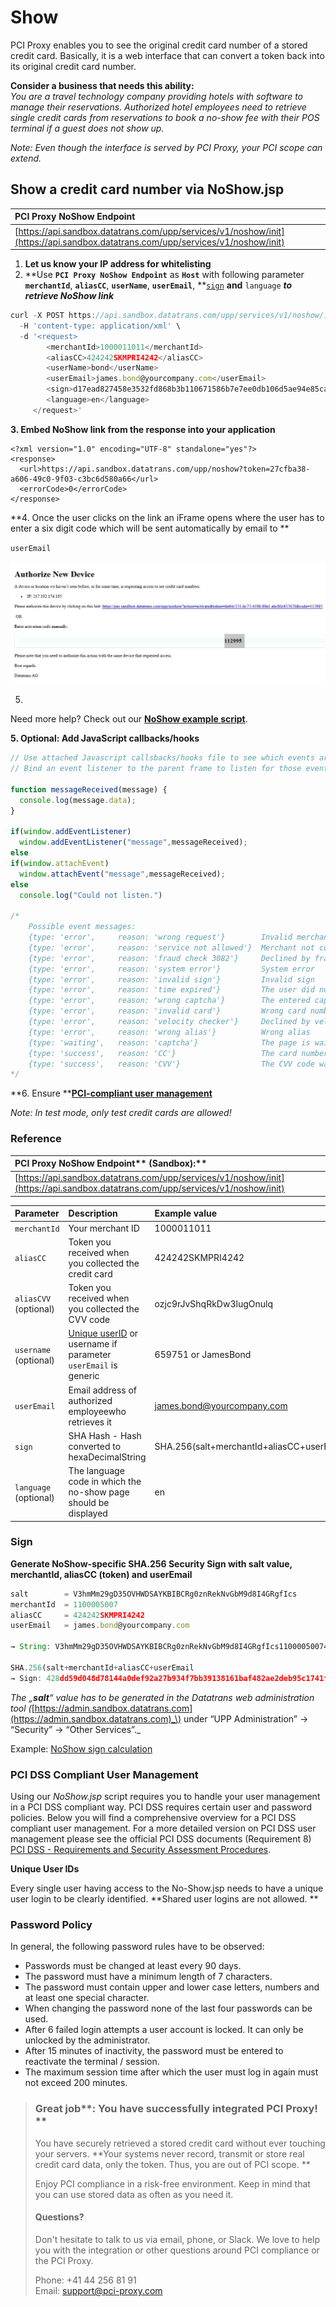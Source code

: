 # Show

PCI Proxy enables you to see the original credit card number of a stored credit card. Basically, it is a web interface that can convert a token back into its original credit card number.

**Consider a business that needs this ability:**  
_You are a travel technology company providing hotels with software to manage their reservations. Authorized hotel employees need to retrieve single credit cards from reservations to book a no-show fee with their POS terminal if a guest does not show up._

_Note: Even though the interface is served by PCI Proxy, your PCI scope can extend._

## Show a credit card number via NoShow.jsp

| PCI Proxy NoShow Endpoint |
| :--- |
| [https://api.sandbox.datatrans.com/upp/services/v1/noshow/init](https://api.sandbox.datatrans.com/upp/services/v1/noshow/init) |

1. **Let us know your IP address for whitelisting**
2. **Use **`PCI Proxy NoShow Endpoint`** as **`Host`** with following parameter **`merchantId`**, **`aliasCC`**, **`userName`**, **`userEmail`**, **[`sign`](show.md#sign) **and** `language` _**to retrieve NoShow link**_

```javascript
curl -X POST https://api.sandbox.datatrans.com/upp/services/v1/noshow/init \
  -H 'content-type: application/xml' \
  -d '<request>
        <merchantId>1000011011</merchantId>
        <aliasCC>424242SKMPRI4242</aliasCC>
        <userName>bond</userName>
        <userEmail>james.bond@yourcompany.com</userEmail>
        <sign>d17ead827458e3532fd868b3b110671586b7e7ee0db106d5ae94e85ca93782ab</sign>
        <language>en</language>
     </request>'
```

**3. Embed NoShow link from the response into your application**

```text
<?xml version="1.0" encoding="UTF-8" standalone="yes"?>
<response>
  <url>https://api.sandbox.datatrans.com/upp/noshow?token=27cfba38-a606-49c0-9f03-c3bc6d580a66</url>
  <errorCode>0</errorCode>
</response>
```

**4. Once the user clicks on the link an iFrame opens where the user has to enter a six digit code which will be sent automatically by email to **

`userEmail`

![](../.gitbook/assets/unbenannt.JPG)

5.

Need more help? Check out our [**NoShow example script**](https://datatrans.github.io/docs.pci-proxy.com/no-show.html).

**5. Optional: Add JavaScript callbacks/hooks**

```javascript
// Use attached Javascript callsbacks/hooks file to see which events are getting emitted to the parent frame.
// Bind an event listener to the parent frame to listen for those events:

function messageReceived(message) {
  console.log(message.data);
}

if(window.addEventListener)
  window.addEventListener("message",messageReceived);
else
if(window.attachEvent)
  window.attachEvent("message",messageReceived);
else
  console.log("Could not listen.")

/*
    Possible event messages:
    {type: 'error',     reason: 'wrong request'}        Invalid merchant id, alias or sign
    {type: 'error',     reason: 'service not allowed'}  Merchant not configured
    {type: 'error',     reason: 'fraud check 3082'}     Declined by fraud check
    {type: 'error',     reason: 'system error'}         System error
    {type: 'error',     reason: 'invalid sign'}         Invalid sign
    {type: 'error',     reason: 'time expired'}         The user did not enter the chaptcha in less than 90 seconds
    {type: 'error',     reason: 'wrong captcha'}        The entered captcha was wrong
    {type: 'error',     reason: 'invalid card'}         Wrong card number
    {type: 'error',     reason: 'velocity checker'}     Declined by velocity checker
    {type: 'error',     reason: 'wrong alias'}          Wrong alias
    {type: 'waiting',   reason: 'captcha'}              The page is waiting for user input of captcha
    {type: 'success',   reason: 'CC'}                   The card number was successfully displayed
    {type: 'success',   reason: 'CVV'}                  The CVV code was successfully displayed
*/
```

**6. Ensure **[**PCI-compliant user management**](show.md#pci-dss-compliant-user-management)

_Note: In test mode, only test credit cards are allowed!_

### Reference

| PCI Proxy NoShow Endpoint** \(Sandbox\):** |
| :--- |
| [https://api.sandbox.datatrans.com/upp/services/v1/noshow/init](https://api.sandbox.datatrans.com/upp/services/v1/noshow/init) |

| Parameter | Description | Example value |
| :--- | :--- | :--- |
| `merchantId` | Your merchant ID | 1000011011 |
| `aliasCC` | Token you received when you collected the credit card | 424242SKMPRI4242 |
| `aliasCVV` \(optional\) | Token you received when you collected the CVV code | ozjc9rJvShqRkDw3lugOnulq |
| `username` \(optional\) | [Unique userID](show.md#unique-user-ids) or username if parameter `userEmail` is generic | 659751 or JamesBond |
| `userEmail` | Email address of authorized employeewho retrieves it | james.bond@yourcompany.com |
| `sign` | SHA Hash - Hash converted to hexaDecimalString | SHA.256\(salt+merchantId+aliasCC+userEmail\) |
| `language` \(optional\) | The language code in which the no-show page should be displayed | en |

### Sign

**Generate NoShow-specific SHA.256 Security Sign with salt value, merchantId, aliasCC \(token\) and userEmail**

```javascript
salt        = V3hmMm29gD35OVHWDSAYKBIBCRg0znRekNvGbM9d8I4GRgfIcs                       // Setup in Step 1
merchantId  = 1100005007                                                               // Your Merchant ID
aliasCC     = 424242SKMPRI4242                                                         // CC token to be de-tokenized
userEmail   = james.bond@yourcompany.com                                               // Email address of NoShow-User

→ String: V3hmMm29gD35OVHWDSAYKBIBCRg0znRekNvGbM9d8I4GRgfIcs1100005007424242SKMPRI4242 // Concatenate all 3 values

SHA.256(salt+merchantId+aliasCC+userEmail                                               // Use SHA.256 Hash Converter
→ Sign: 428dd59d048d78144a0def92a27b934f7bb39138161baf482ae2deb95c1741f5                // Security Sign for NoShow.jsp
```

_The „**salt**“ value has to be generated in the Datatrans web administration tool \(_[https://admin.sandbox.datatrans.com](https://admin.sandbox.datatrans.com)_\) under “UPP Administration” -&gt; “Security” -&gt; “Other Services”._

Example: [NoShow sign calculation](file:///C:/Users/beda.schumacher/Downloads/no-show-sign-calculation%20%282%29.html)

### PCI DSS Compliant User Management

Using our _NoShow.jsp_ script requires you to handle your user management in a PCI DSS compliant way. PCI DSS requires certain user and password policies. Below you will find a comprehensive overview for a PCI DSS compliant user management. For a more detailed version on PCI DSS user management please see the official PCI DSS documents \(Requirement 8\) [PCI DSS - Requirements and Security Assessment Procedures](https://www.pcisecuritystandards.org/documents/PCI_DSS_v3-2.pdf?agreement=true&time=1476177008560).

**Unique User IDs**

Every single user having access to the No-Show.jsp needs to have a unique user login to be clearly identified. **Shared user logins are not allowed. **

### Password Policy

In general, the following password rules have to be observed:

* Passwords must be changed at least every 90 days.
* The password must have a minimum length of 7 characters.
* The password must contain upper and lower case letters, numbers and at least one special character.
* When changing the password none of the last four passwords can be used.
* After 6 failed login attempts a user account is locked. It can only be unlocked by the administrator.
* After 15 minutes of inactivity, the password must be entered to reactivate the terminal / session.
* The maximum session time after which the user must log in again must not exceed 200 minutes.

> ### Great job**: You have successfully integrated PCI Proxy! **
>
> You have securely retrieved a stored credit card without ever touching your servers. **Your systems never record, transmit or store real credit card data, only the token. Thus, you are out of PCI scope. **
>
> Enjoy PCI compliance in a risk-free environment. Keep in mind that you can use stored data as often as you need it.
>
> #### Questions?
>
> Don't hesitate to talk to us via email, phone, or Slack. We love to help you with the integration or other questions around PCI compliance or the PCI Proxy.
>
> Phone: +41 44 256 81 91  
> Email: [support@pci-proxy.com](mailto:support@pci-proxy.com)


